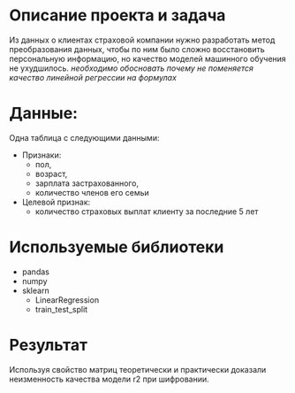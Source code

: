 # Описание проекта и задача
Из данных о клиентах страховой компании нужно разработать метод преобразования данных, чтобы по ним было сложно восстановить персональную информацию, но качество моделей машинного обучения не ухудшилось. *необходимо обосновать почему не поменяется качество линейной регрессии на формулах*

# Данные:
Одна таблица с следующими данными:
- Признаки:
    - пол,
    - возраст,
    - зарплата застрахованного,
    - количество членов его семьи
- Целевой признак:
    - количество страховых выплат клиенту за последние 5 лет

# Используемые библиотеки
- pandas
- numpy
- sklearn
    - LinearRegression
    - train_test_split

# Результат
Используя свойство матриц теоретически и практически доказали неизменность качества модели r2 при шифровании.
